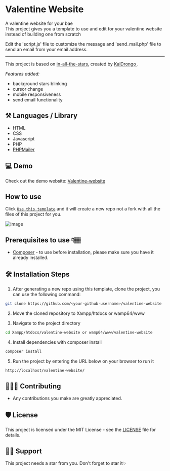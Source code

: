 # Valentine Website

A valentine website for your bae <br>
This project gives you a template to use and edit for your valentine website instead of building one from scratch <br>

Edit the 'script.js' file to customize the message and 'send_mail.php' file to send an email from your email address.

---

This project is based on [in-all-the-stars](https://github.com/KalDrongo/in-all-the-stars), created by [KalDrongo
](https://github.com/KalDrongo). 

*Features added:*

- background stars blinking
- cursor change
- mobile responsiveness
- send email functionality

## ⚒️ Languages / Library
- HTML
- CSS
- Javascript
- PHP
- [PHPMailer](https://github.com/PHPMailer/PHPMailer)


## 💻 Demo

Check out the demo website: [Valentine-website](https://sojijr.github.io/valentine-website/)

## How to use
Click [`Use this template`](https://github.com/sojijr/valentine-website/generate) and it will create a new repo not a fork with all the files of this project for you.

![image](https://user-images.githubusercontent.com/78784850/198232353-35fa6d2f-5816-4818-9381-a5bf394b146a.png)

## Prerequisites to use 👇🏽
- [Composer](https://getcomposer.org/) - to use
before installation, please make sure you have it already installed.

## 🛠️ Installation Steps

1. After generating a new repo using this template, clone the project, you can use the following command:

```bash
git clone https://github.com/<your-github-username>/valentine-website
```

2. Move the cloned repository to Xampp/htdocs or wamp64/www <br>

3. Navigate to the project directory

```bash
cd Xampp/htdocs/valentine-website or wamp64/www/valentine-website
```

4. Install dependencies with composer install

```bash
composer install
```

5. Run the project by entering the URL below on your browser to run it

```bash
http://localhost/valentine-website/
```

## 👩🏽‍💻 Contributing

- Any contributions you make are greatly appreciated.

## 🛡️ License

This project is licensed under the MIT License - see the [LICENSE](LICENSE) file for details.

## 🙏🏽 Support

This project needs a star️ from you. Don't forget to star it✨
